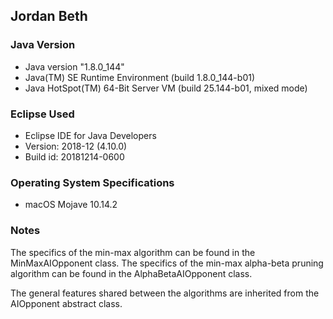 ## Jordan Beth

### Java Version
- Java version "1.8.0_144"
- Java(TM) SE Runtime Environment (build 1.8.0_144-b01)
- Java HotSpot(TM) 64-Bit Server VM (build 25.144-b01, mixed mode)

### Eclipse Used
- Eclipse IDE for Java Developers
- Version: 2018-12 (4.10.0)
- Build id: 20181214-0600

### Operating System Specifications
- macOS Mojave 10.14.2

### Notes

The specifics of the min-max algorithm can be found in the MinMaxAIOpponent class.
The specifics of the min-max alpha-beta pruning algorithm can be found in the AlphaBetaAIOpponent class.

The general features shared between the algorithms are inherited from the AIOpponent abstract class.


